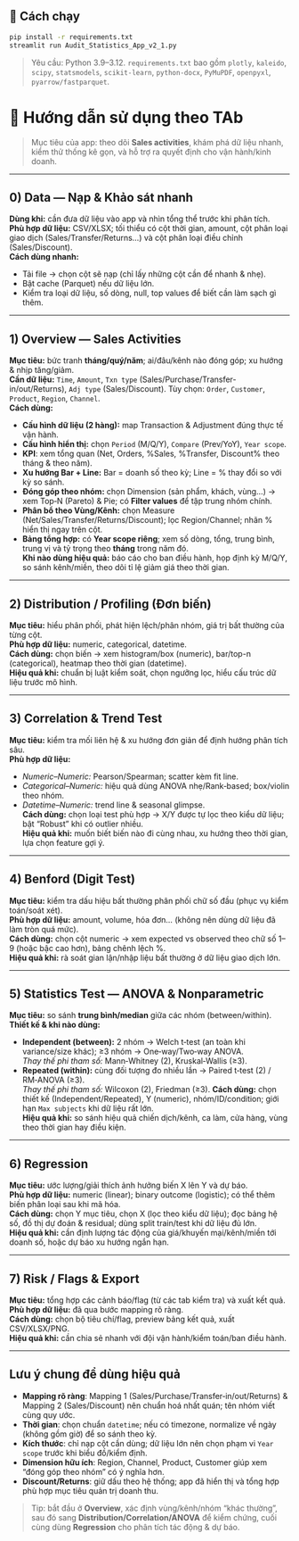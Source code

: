 ## 🚀 Cách chạy
```bash
pip install -r requirements.txt
streamlit run Audit_Statistics_App_v2_1.py
```
> Yêu cầu: Python 3.9–3.12. `requirements.txt` bao gồm `plotly`, `kaleido`, `scipy`, `statsmodels`, `scikit-learn`, `python-docx`, `PyMuPDF`, `openpyxl`, `pyarrow/fastparquet`.

# 📘 Hướng dẫn sử dụng theo TAb

> Mục tiêu của app: theo dõi **Sales activities**, khám phá dữ liệu nhanh, kiểm thử thống kê gọn, và hỗ trợ ra quyết định cho vận hành/kinh doanh.

---

## 0) Data — Nạp & Khảo sát nhanh
**Dùng khi:** cần đưa dữ liệu vào app và nhìn tổng thể trước khi phân tích.  
**Phù hợp dữ liệu:** CSV/XLSX; tối thiểu có cột thời gian, amount, cột phân loại giao dịch (Sales/Transfer/Returns…) và cột phân loại điều chỉnh (Sales/Discount).  
**Cách dùng nhanh:**
- Tải file → chọn cột sẽ nạp (chỉ lấy những cột cần để nhanh & nhẹ).
- Bật cache (Parquet) nếu dữ liệu lớn.
- Kiểm tra loại dữ liệu, số dòng, null, top values để biết cần làm sạch gì thêm.

---

## 1) Overview — Sales Activities
**Mục tiêu:** bức tranh **tháng/quý/năm**; ai/đâu/kênh nào đóng góp; xu hướng & nhịp tăng/giảm.  
**Cần dữ liệu:** `Time`, `Amount`, `Txn type` (Sales/Purchase/Transfer-in/out/Returns), `Adj type` (Sales/Discount). Tùy chọn: `Order`, `Customer`, `Product`, `Region`, `Channel`.  
**Cách dùng:**
- **Cấu hình dữ liệu (2 hàng):** map Transaction & Adjustment đúng thực tế vận hành.
- **Cấu hình hiển thị:** chọn `Period` (M/Q/Y), `Compare` (Prev/YoY), `Year scope`.
- **KPI**: xem tổng quan (Net, Orders, %Sales, %Transfer, Discount% theo tháng & theo năm).
- **Xu hướng Bar + Line:** Bar = doanh số theo kỳ; Line = % thay đổi so với kỳ so sánh.
- **Đóng góp theo nhóm:** chọn Dimension (sản phẩm, khách, vùng…) → xem Top‑N (Pareto) & Pie; có **Filter values** để tập trung nhóm chính.
- **Phân bổ theo Vùng/Kênh:** chọn Measure (Net/Sales/Transfer/Returns/Discount); lọc Region/Channel; nhãn % hiển thị ngay trên cột.
- **Bảng tổng hợp:** có **Year scope riêng**; xem số dòng, tổng, trung bình, trung vị và tỷ trọng theo **tháng** trong năm đó.  
**Khi nào dùng hiệu quả:** báo cáo cho ban điều hành, họp định kỳ M/Q/Y, so sánh kênh/miền, theo dõi tỉ lệ giảm giá theo thời gian.

---

## 2) Distribution / Profiling (Đơn biến)
**Mục tiêu:** hiểu phân phối, phát hiện lệch/phân nhóm, giá trị bất thường của từng cột.  
**Phù hợp dữ liệu:** numeric, categorical, datetime.  
**Cách dùng:** chọn biến → xem histogram/box (numeric), bar/top-n (categorical), heatmap theo thời gian (datetime).  
**Hiệu quả khi:** chuẩn bị luật kiểm soát, chọn ngưỡng lọc, hiểu cấu trúc dữ liệu trước mô hình.

---

## 3) Correlation & Trend Test
**Mục tiêu:** kiểm tra mối liên hệ & xu hướng đơn giản để định hướng phân tích sâu.  
**Phù hợp dữ liệu:**  
- *Numeric–Numeric:* Pearson/Spearman; scatter kèm fit line.  
- *Categorical–Numeric:* hiệu quả dùng ANOVA nhẹ/Rank‑based; box/violin theo nhóm.  
- *Datetime–Numeric:* trend line & seasonal glimpse.  
**Cách dùng:** chọn loại test phù hợp → X/Y được tự lọc theo kiểu dữ liệu; bật “Robust” khi có outlier nhiều.  
**Hiệu quả khi:** muốn biết biến nào đi cùng nhau, xu hướng theo thời gian, lựa chọn feature gợi ý.

---

## 4) Benford (Digit Test)
**Mục tiêu:** kiểm tra dấu hiệu bất thường phân phối chữ số đầu (phục vụ kiểm toán/soát xét).  
**Phù hợp dữ liệu:** amount, volume, hóa đơn… (không nên dùng dữ liệu đã làm tròn quá mức).  
**Cách dùng:** chọn cột numeric → xem expected vs observed theo chữ số 1–9 (hoặc bậc cao hơn), bảng chênh lệch %.  
**Hiệu quả khi:** rà soát gian lận/nhập liệu bất thường ở dữ liệu giao dịch lớn.

---

## 5) Statistics Test — ANOVA & Nonparametric
**Mục tiêu:** so sánh **trung bình/median** giữa các nhóm (between/within).  
**Thiết kế & khi nào dùng:**
- **Independent (between):** 2 nhóm → Welch t‑test (an toàn khi variance/size khác); ≥3 nhóm → One‑way/Two‑way ANOVA.  
  *Thay thế phi tham số:* Mann‑Whitney (2), Kruskal‑Wallis (≥3).
- **Repeated (within):** cùng đối tượng đo nhiều lần → Paired t‑test (2) / RM‑ANOVA (≥3).  
  *Thay thế phi tham số:* Wilcoxon (2), Friedman (≥3).
**Cách dùng:** chọn thiết kế (Independent/Repeated), Y (numeric), nhóm/ID/condition; giới hạn `Max subjects` khi dữ liệu rất lớn.  
**Hiệu quả khi:** so sánh hiệu quả chiến dịch/kênh, ca làm, cửa hàng, vùng theo thời gian hay điều kiện.

---

## 6) Regression
**Mục tiêu:** ước lượng/giải thích ảnh hưởng biến X lên Y và dự báo.  
**Phù hợp dữ liệu:** numeric (linear); binary outcome (logistic); có thể thêm biến phân loại sau khi mã hóa.  
**Cách dùng:** chọn Y mục tiêu, chọn X (lọc theo kiểu dữ liệu); đọc bảng hệ số, đồ thị dự đoán & residual; dùng split train/test khi dữ liệu đủ lớn.  
**Hiệu quả khi:** cần định lượng tác động của giá/khuyến mại/kênh/miền tới doanh số, hoặc dự báo xu hướng ngắn hạn.

---

## 7) Risk / Flags & Export
**Mục tiêu:** tổng hợp các cảnh báo/flag (từ các tab kiểm tra) và xuất kết quả.  
**Phù hợp dữ liệu:** đã qua bước mapping rõ ràng.  
**Cách dùng:** chọn bộ tiêu chí/flag, preview bảng kết quả, xuất CSV/XLSX/PNG.  
**Hiệu quả khi:** cần chia sẻ nhanh với đội vận hành/kiểm toán/ban điều hành.

---

## Lưu ý chung để dùng hiệu quả
- **Mapping rõ ràng**: Mapping 1 (Sales/Purchase/Transfer‑in/out/Returns) & Mapping 2 (Sales/Discount) nên chuẩn hoá nhất quán; tên nhóm viết cùng quy ước.
- **Thời gian**: chọn chuẩn `datetime`; nếu có timezone, normalize về ngày (không gồm giờ) để so sánh theo kỳ.
- **Kích thước**: chỉ nạp cột cần dùng; dữ liệu lớn nên chọn phạm vi `Year scope` trước khi biểu đồ/kiểm định.
- **Dimension hữu ích**: Region, Channel, Product, Customer giúp xem “đóng góp theo nhóm” có ý nghĩa hơn.
- **Discount/Returns**: giữ dấu theo hệ thống; app đã hiển thị và tổng hợp phù hợp mục tiêu quản trị doanh thu.

> Tip: bắt đầu ở **Overview**, xác định vùng/kênh/nhóm “khác thường”, sau đó sang **Distribution/Correlation/ANOVA** để kiểm chứng, cuối cùng dùng **Regression** cho phân tích tác động & dự báo.
